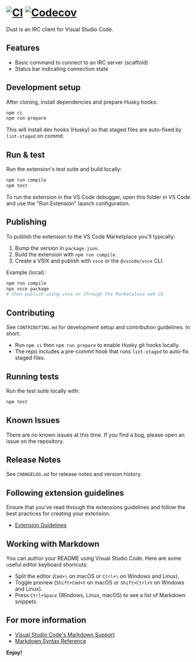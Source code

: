 # [![CI](https://github.com/nocandefense/dustirc/actions/workflows/ci.yml/badge.svg?branch=main)](https://github.com/nocandefense/dustirc/actions/workflows/ci.yml) [![Codecov](https://codecov.io/gh/nocandefense/dustirc/branch/main/graph/badge.svg?token=CODECOV_TOKEN)](https://codecov.io/gh/nocandefense/dustirc)

Dust is an IRC client for Visual Studio Code.

## Features

- Basic command to connect to an IRC server (scaffold)
- Status bar indicating connection state

## Development setup

After cloning, install dependencies and prepare Husky hooks:

```bash
npm ci
npm run prepare
```

This will install dev hooks (Husky) so that staged files are auto-fixed by `lint-staged` on commit.

## Run & test

Run the extension's test suite and build locally:

```bash
npm run compile
npm test
```

To run the extension in the VS Code debugger, open this folder in VS Code and use the "Run Extension" launch configuration.

## Publishing

To publish the extension to the VS Code Marketplace you'll typically:

1. Bump the version in `package.json`.
2. Build the extension with `npm run compile`.
3. Create a VSIX and publish with `vsce` or the `@vscode/vsce` CLI.

Example (local):

```bash
npm run compile
npx vsce package
# then publish using vsce or through the Marketplace web UI
```

## Contributing

See `CONTRIBUTING.md` for development setup and contribution guidelines. In short:

- Run `npm ci` then `npm run prepare` to enable Husky git hooks locally.
- The repo includes a pre-commit hook that runs `lint-staged` to auto-fix staged files.

## Running tests

Run the test suite locally with:

```bash
npm test
```

## Known Issues

There are no known issues at this time. If you find a bug, please open an issue on the repository.

## Release Notes

See `CHANGELOG.md` for release notes and version history.

## Following extension guidelines

Ensure that you've read through the extensions guidelines and follow the best practices for creating your extension.

- [Extension Guidelines](https://code.visualstudio.com/api/references/extension-guidelines)

## Working with Markdown

You can author your README using Visual Studio Code. Here are some useful editor keyboard shortcuts:

- Split the editor (`Cmd+\` on macOS or `Ctrl+\` on Windows and Linux).
- Toggle preview (`Shift+Cmd+V` on macOS or `Shift+Ctrl+V` on Windows and Linux).
- Press `Ctrl+Space` (Windows, Linux, macOS) to see a list of Markdown snippets.

## For more information

- [Visual Studio Code's Markdown Support](http://code.visualstudio.com/docs/languages/markdown)
- [Markdown Syntax Reference](https://help.github.com/articles/markdown-basics/)

**Enjoy!**
